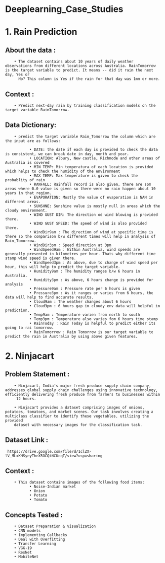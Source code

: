 # Deeplearning_Case_Studies

# 1. Rain Prediction

## About the data :
        • The dataset contains about 10 years of daily weather observations from different locations across Australia. RainTomorrow is the target variable to predict. It means -- did it rain the next day, Yes or 
          No? This column is Yes if the rain for that day was 1mm or more.
## Context :
        • Predict next-day rain by training classification models on the target variable RainTomorrow.

## Data Dictionary:
        • predict the target variable Rain_Tomorrow the column which are the input are as follows:

               • DATE: the date if each day is provided to check the data is consistent, we can break date in day, month and year.
               • LOCATION: Albury, New castle, Richmode and other areas of Australia is covered
               • MIN TEMP: Min temperatura of each location is provided which helps to check the humidity of the environment
               • MAX TEMP: Max temperature is given to check the probablity of rain
               • RANFALL: Rainfall record is also given, there are som areas where 0.0 value is given so there were no rain happen about 10 years in that region.
               • EVAPORATION: Mostly the value of evaporation is NAN in different areas.
               • SUNSHNE: Sunshine value is mostly null in areas which the cloudy environment.
               • WIND GUST DIR: The direction od wind blowing is provided there.
               • WIND GUST SPEED: The speed of wind is also provided there.
               • WindDir9am : The direction of wind at specific time is there so the comparison b/w different times will help in analysis of Rain_Tomorrow.
               • WindDir3pm : Speed direction at 3pm
               • WindSpeed9am : Within Australia, wind speeds are generally presented in kilometres per hour. Thats why different time stamp wind speed is given there.
               • WindSpeed3pm : As above, due to change of wind speed per hour, this will help to predict the target variable.
               • Humidity9am : The humidity ranges b/w 6 hours in Australia.
               • Humidity3pm : As above, 6 hours change is provided for analysis
               • Pressure9am : Pressure rate per 6 hours is given
               • Pressure3pm : As it ranges or varies from 6 hours, the data will help to find accurate results.
               • Cloud9am : The weather changes about 6 hours
               • Cloud3pm : 6 hours gap in cloudy env data will helpful in prediction.
               • Temp9am : Temperature varien from north to south
               • Temp3pm : Temperature also varies fom 6 hours time stamp
               • RainToday : Rain Today is helpful to predict either its going to rai tomorrow.
               • RainTomorrow : Rain Tomorrow is our target variable to predict the rain in Australia by using above given features.
        
# 2. Ninjacart

## Problem Statement :
        • Ninjacart, India's major fresh produce supply chain company, addresses global supply chain challenges using innovative technology, efficiently delivering fresh produce from farmers to businesses within 
         12 hours.
        
        • Ninjacart provides a dataset comprising images of onions, potatoes, tomatoes, and market scenes. Our task involves creating a multiclass classifier to identify these vegetables, utilizing the provided 
        dataset with necessary images for the classification task.
## Dataset Link :
     https://drive.google.com/file/d/1clZX-lV_MLxKHSyeyTheX5OCQtNCUcqT/view?usp=sharing
## Context :
        • This dataset contains images of the following food items: 
               • Noise-Indian market
               • Onion
               • Potato 
               • Tomato

## Concepts Tested :
        • Dataset Preparation & Visualization
        • CNN models
        • Implementing Callbacks
        • Deal with Overfitting
        • Transfer Learning
        • VGG-19
        • ResNet
        • MobileNet



        

